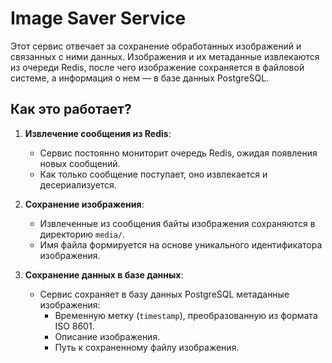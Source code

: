 # Image Saver Service

Этот сервис отвечает за сохранение обработанных изображений и связанных с ними данных. Изображения и их метаданные извлекаются из очереди Redis, после чего изображение сохраняется в файловой системе, а информация о нем — в базе данных PostgreSQL.

## Как это работает?

1. **Извлечение сообщения из Redis**:
   - Сервис постоянно мониторит очередь Redis, ожидая появления новых сообщений.
   - Как только сообщение поступает, оно извлекается и десериализуется.

2. **Сохранение изображения**:
   - Извлеченные из сообщения байты изображения сохраняются в директорию `media/`.
   - Имя файла формируется на основе уникального идентификатора изображения.

3. **Сохранение данных в базе данных**:
   - Сервис сохраняет в базу данных PostgreSQL метаданные изображения:
     - Временную метку (`timestamp`), преобразованную из формата ISO 8601.
     - Описание изображения.
     - Путь к сохраненному файлу изображения.
